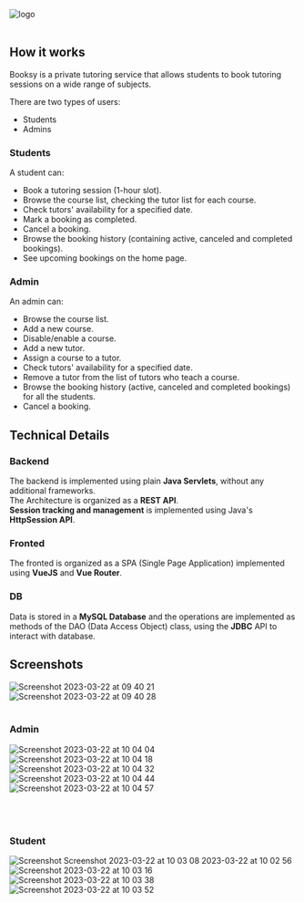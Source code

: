 ![logo](https://user-images.githubusercontent.com/76702446/226922720-6700ab58-8e8a-4d13-8094-88c7e9dbffa0.png)
<br /><br />
## How it works
Booksy is a private tutoring service that allows students to book tutoring sessions on a wide range of subjects.

There are two types of users:
- Students
- Admins

### Students
A student can:
- Book a tutoring session (1-hour slot).
- Browse the course list, checking the tutor list for each course.
- Check tutors' availability for a specified date.
- Mark a booking as completed.
- Cancel a booking.
- Browse the booking history (containing active, canceled and completed bookings).
- See upcoming bookings on the home page.

### Admin
An admin can:
- Browse the course list.
- Add a new course.
- Disable/enable a course.
- Add a new tutor.
- Assign a course to a tutor.
- Check tutors' availability for a specified date.
- Remove a tutor from the list of tutors who teach a course.
- Browse the booking history (active, canceled and completed bookings) for all the students.
- Cancel a booking.


## Technical Details
### Backend
The backend is implemented using plain **Java Servlets**, without any additional frameworks.
<br />
The Architecture is organized as a **REST API**.
<br />
**Session tracking and management** is implemented using Java's **HttpSession API**.
### Fronted
The fronted is organized as a SPA (Single Page Application) implemented using **VueJS** and **Vue Router**. 
### DB
Data is stored in a **MySQL Database** and the operations are implemented as methods of the DAO (Data Access Object) class, using the **JDBC** API to interact with database.
## Screenshots
![Screenshot 2023-03-22 at 09 40 21](https://user-images.githubusercontent.com/76702446/226934987-8871c2db-ec55-410e-ac59-a0530bb018d1.png)
![Screenshot 2023-03-22 at 09 40 28](https://user-images.githubusercontent.com/76702446/226935014-6d5c514c-9f4c-4c8c-b271-08c02800d69f.png)
<br /><br />
### Admin
![Screenshot 2023-03-22 at 10 04 04](https://user-images.githubusercontent.com/76702446/226933779-dd4cf2c1-4e41-4667-a286-5ee076bd8ef7.png)
![Screenshot 2023-03-22 at 10 04 18](https://user-images.githubusercontent.com/76702446/226933783-933073f3-7406-429f-9506-b6cfc5f9d48d.png)
![Screenshot 2023-03-22 at 10 04 32](https://user-images.githubusercontent.com/76702446/226933785-fc244b83-81f1-413d-9b52-1abd832c77a2.png)
![Screenshot 2023-03-22 at 10 04 44](https://user-images.githubusercontent.com/76702446/226933788-9b958a46-77a5-4684-b083-5a2775875f42.png)
![Screenshot 2023-03-22 at 10 04 57](https://user-images.githubusercontent.com/76702446/226933791-90119bbb-d243-4758-987e-0dfa1f4d5289.png)
<br /><br /><br /><br />
### Student
![Screenshot ![Screenshot 2023-03-22 at 10 03 08](https://user-images.githubusercontent.com/76702446/226935252-5e860b92-277c-4ba1-808f-98583e978d3c.png)
2023-03-22 at 10 02 56](https://user-images.githubusercontent.com/76702446/226935210-6be68eb4-fcbf-429b-a3f4-978b90220429.png)
![Screenshot 2023-03-22 at 10 03 16](https://user-images.githubusercontent.com/76702446/226935285-b2baf924-2272-493b-a315-62448a3a32de.png)
![Screenshot 2023-03-22 at 10 03 38](https://user-images.githubusercontent.com/76702446/226935410-fb90d2f1-6dea-400a-9866-775ef24b8e96.png)
![Screenshot 2023-03-22 at 10 03 52](https://user-images.githubusercontent.com/76702446/226935450-daf71cb2-2727-420f-aa50-03815931addd.png)
